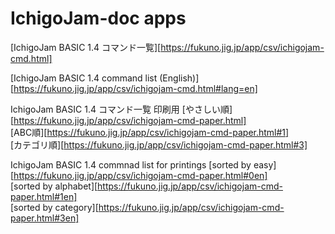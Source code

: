 # IchigoJam-doc apps

[IchigoJam BASIC 1.4 コマンド一覧][https://fukuno.jig.jp/app/csv/ichigojam-cmd.html]  

[IchigoJam BASIC 1.4 command list (English)][https://fukuno.jig.jp/app/csv/ichigojam-cmd.html#lang=en]  


IchigoJam BASIC 1.4 コマンド一覧 印刷用
[やさしい順][https://fukuno.jig.jp/app/csv/ichigojam-cmd-paper.html]  
[ABC順][https://fukuno.jig.jp/app/csv/ichigojam-cmd-paper.html#1]  
[カテゴリ順][https://fukuno.jig.jp/app/csv/ichigojam-cmd-paper.html#3]  

IchigoJam BASIC 1.4 commnad list for printings
[sorted by easy][https://fukuno.jig.jp/app/csv/ichigojam-cmd-paper.html#0en]  
[sorted by alphabet][https://fukuno.jig.jp/app/csv/ichigojam-cmd-paper.html#1en]  
[sorted by category][https://fukuno.jig.jp/app/csv/ichigojam-cmd-paper.html#3en]  


